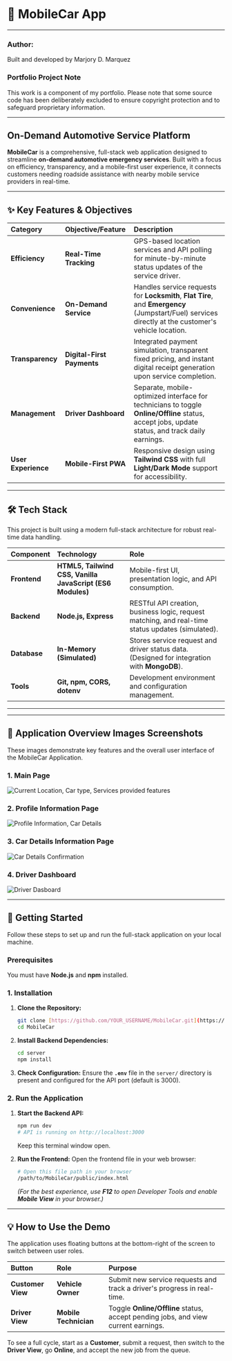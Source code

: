 
# 🚗 MobileCar App

---
### Author:
Built and developed by Marjory D. Marquez

### Portfolio Project Note

This work is a component of my portfolio. Please note that some source code has been deliberately excluded to ensure copyright protection and to safeguard proprietary information.

---

## On-Demand Automotive Service Platform

**MobileCar** is a comprehensive, full-stack web application designed to streamline **on-demand automotive emergency services**. Built with a focus on efficiency, transparency, and a mobile-first user experience, it connects customers needing roadside assistance with nearby mobile service providers in real-time.

---

## ✨ Key Features & Objectives

| Category | Objective/Feature | Description |
| :--- | :--- | :--- |
| **Efficiency** | **Real-Time Tracking** | GPS-based location services and API polling for minute-by-minute status updates of the service driver. |
| **Convenience** | **On-Demand Service** | Handles service requests for **Locksmith**, **Flat Tire**, and **Emergency** (Jumpstart/Fuel) services directly at the customer's vehicle location. |
| **Transparency** | **Digital-First Payments** | Integrated payment simulation, transparent fixed pricing, and instant digital receipt generation upon service completion. |
| **Management** | **Driver Dashboard** | Separate, mobile-optimized interface for technicians to toggle **Online/Offline** status, accept jobs, update status, and track daily earnings. |
| **User Experience** | **Mobile-First PWA** | Responsive design using **Tailwind CSS** with full **Light/Dark Mode** support for accessibility. |

---

## 🛠️ Tech Stack

This project is built using a modern full-stack architecture for robust real-time data handling.

| Component | Technology | Role |
| :--- | :--- | :--- |
| **Frontend** | **HTML5, Tailwind CSS, Vanilla JavaScript (ES6 Modules)** | Mobile-first UI, presentation logic, and API consumption. |
| **Backend** | **Node.js, Express** | RESTful API creation, business logic, request matching, and real-time status updates (simulated). |
| **Database** | **In-Memory (Simulated)** | Stores service request and driver status data. (Designed for integration with **MongoDB**). |
| **Tools** | **Git, npm, CORS, dotenv** | Development environment and configuration management. |

---


***

## 📸 Application Overview Images Screenshots

These images demonstrate key features and the overall user interface of the MobileCar Application.

### 1. Main Page

![Current Location, Car type, Services provided features](public/images/screenshots/main-page.png)


### 2. Profile Information Page

![Profile Information, Car Details](public/images/screenshots/my-profile-section.png)


### 3. Car Details Information Page

![Car Details Confirmation](public/images/screenshots/car-confirm-details.png)


### 4. Driver Dashboard

![Driver Dasboard](public/images/screenshots/driver-dashboard.png)

---

## 🚀 Getting Started

Follow these steps to set up and run the full-stack application on your local machine.

### Prerequisites

You must have **Node.js** and **npm** installed.

### 1. Installation

1.  **Clone the Repository:**
    ```bash
    git clone [https://github.com/YOUR_USERNAME/MobileCar.git](https://github.com/YOUR_USERNAME/MobileCar.git)
    cd MobileCar
    ```
2.  **Install Backend Dependencies:**
    ```bash
    cd server
    npm install
    ```
3.  **Check Configuration:** Ensure the **`.env`** file in the `server/` directory is present and configured for the API port (default is 3000).

### 2. Run the Application

1.  **Start the Backend API:**
    ```bash
    npm run dev
    # API is running on http://localhost:3000
    ```
    Keep this terminal window open.

2.  **Run the Frontend:**
    Open the frontend file in your web browser:
    ```bash
    # Open this file path in your browser
    /path/to/MobileCar/public/index.html
    ```
    *(For the best experience, use **F12** to open Developer Tools and enable **Mobile View** in your browser.)*

---

## 💡 How to Use the Demo

The application uses floating buttons at the bottom-right of the screen to switch between user roles.

| Button | Role | Purpose |
| :--- | :--- | :--- |
| **Customer View** | **Vehicle Owner** | Submit new service requests and track a driver's progress in real-time. |
| **Driver View** | **Mobile Technician** | Toggle **Online/Offline** status, accept pending jobs, and view current earnings. |

To see a full cycle, start as a **Customer**, submit a request, then switch to the **Driver View**, go **Online**, and accept the new job from the queue.